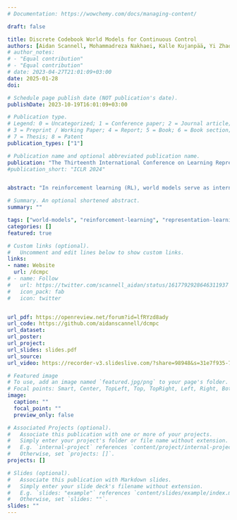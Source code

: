 ```yaml
---
# Documentation: https://wowchemy.com/docs/managing-content/

draft: false

title: Discrete Codebook World Models for Continuous Control
authors: [Aidan Scannell, Mohammadreza Nakhaei, Kalle Kujanpää, Yi Zhao, Kevin Luck, Arno Solin, Joni Pajarinen]
# author_notes:
# - "Equal contribution"
# - "Equal contribution"
# date: 2023-04-27T21:01:09+03:00
date: 2025-01-28
doi: 

# Schedule page publish date (NOT publication's date).
publishDate: 2023-10-19T16:01:09+03:00

# Publication type.
# Legend: 0 = Uncategorized; 1 = Conference paper; 2 = Journal article;
# 3 = Preprint / Working Paper; 4 = Report; 5 = Book; 6 = Book section;
# 7 = Thesis; 8 = Patent
publication_types: ["1"]

# Publication name and optional abbreviated publication name.
publication: "The Thirteenth International Conference on Learning Representations (ICLR)"
#publication_short: "ICLR 2024"


abstract: "In reinforcement learning (RL), world models serve as internal simulators, enabling agents to predict environment dynamics and future outcomes in order to make informed decisions. While previous approaches leveraging discrete latent spaces, such as DreamerV3, have demonstrated strong performance in discrete action settings and visual control tasks, their comparative performance in state-based continuous control remains underexplored. In contrast, methods with continuous latent spaces, such as TD-MPC2, have shown notable success in state-based continuous control benchmarks. In this paper, we demonstrate that modeling discrete latent states has benefits over continuous latent states and that discrete codebook encodings are more effective representations for continuous control, compared to alternative encodings, such as one-hot and label-based encodings. Based on these insights, we introduce DCWM: Discrete Codebook World Model, a self-supervised world model with a discrete and stochastic latent space, where latent states are codes from a codebook. We combine DCWM with decision-time planning to get our model-based RL algorithm, named DC-MPC: Discrete Codebook Model Predictive Control, which performs competitively against recent state-of-the-art algorithms, including TD-MPC2 and DreamerV3, on continuous control benchmarks. See our project website [www.aidanscannell.com/dcmpc](https://www.aidanscannell.com/dcmpc)."

# Summary. An optional shortened abstract.
summary: ""

tags: ["world-models", "reinforcement-learning", "representation-learning", "self-supervised-learning", "continuous-control"]
categories: []
featured: true

# Custom links (optional).
#   Uncomment and edit lines below to show custom links.
links:
- name: Website
  url: /dcmpc
# - name: Follow
#   url: https://twitter.com/scannell_aidan/status/1617792928646311937
#   icon_pack: fab
#   icon: twitter


url_pdf: https://openreview.net/forum?id=lfRYzd8ady
url_code: https://github.com/aidanscannell/dcmpc
url_dataset:
url_poster: 
url_project:
url_slides: slides.pdf
url_source: 
url_video: https://recorder-v3.slideslive.com/?share=98948&s=31e7f935-779c-446d-962d-be9ff1ddc366

# Featured image
# To use, add an image named `featured.jpg/png` to your page's folder. 
# Focal points: Smart, Center, TopLeft, Top, TopRight, Left, Right, BottomLeft, Bottom, BottomRight.
image:
  caption: ""
  focal_point: ""
  preview_only: false

# Associated Projects (optional).
#   Associate this publication with one or more of your projects.
#   Simply enter your project's folder or file name without extension.
#   E.g. `internal-project` references `content/project/internal-project/index.md`.
#   Otherwise, set `projects: []`.
projects: []

# Slides (optional).
#   Associate this publication with Markdown slides.
#   Simply enter your slide deck's filename without extension.
#   E.g. `slides: "example"` references `content/slides/example/index.md`.
#   Otherwise, set `slides: ""`.
slides: ""
---
```

